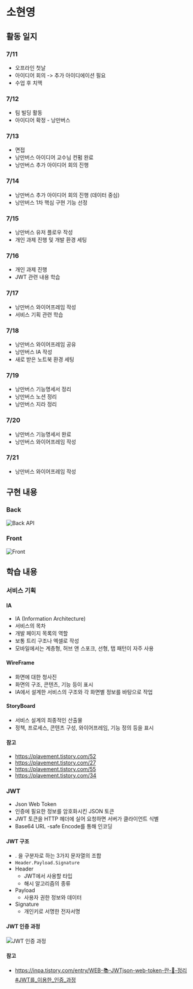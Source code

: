 # 소현영

## 활동 일지

### 7/11

- 오프라인 첫날
- 아이디어 회의 -> 추가 아이디에이션 필요
- 수업 후 치맥

### 7/12

- 팀 빌딩 활동
- 아이디어 확정 - 낭만버스

### 7/13

- 면접
- 낭만버스 아이디어 교수님 컨펌 완료
- 낭만버스 추가 아이디어 회의 진행

### 7/14

- 낭만버스 추가 아이디어 회의 진행 (데이터 중심)
- 낭만버스 1차 핵심 구현 기능 선정

### 7/15

- 낭만버스 유저 플로우 작성
- 개인 과제 진행 및 개발 환경 세팅

### 7/16

- 개인 과제 진행
- JWT 관련 내용 학습

### 7/17

- 낭만버스 와이어프레임 작성
- 서비스 기획 관련 학습

### 7/18

- 낭만버스 와이어프레임 공유
- 낭만버스 IA 작성
- 새로 받은 노트북 환경 세팅

### 7/19

- 낭만버스 기능명세서 정리
- 낭만버스 노션 정리
- 낭만버스 지라 정리

### 7/20

- 낭만버스 기능명세서 완료
- 낭만버스 와이어프레임 작성

### 7/21

- 낭만버스 와이어프레임 작성

## 구현 내용

### Back

![Back API](images/image1.png)

### Front

![Front](images/image2.png)

## 학습 내용

### 서비스 기획

#### IA

- IA (Information Architecture)
- 서비스의 목차
- 개발 페이지 목록의 역할
- 보통 트리 구조나 엑셀로 작성
- 모바일에서는 계층형, 허브 앤 스포크, 선형, 탭 패턴이 자주 사용

#### WireFrame

- 화면에 대한 청사진
- 화면의 구조, 콘텐츠, 기능 등이 표시
- IA에서 설계한 서비스의 구조와 각 화면별 정보를 바탕으로 작업

#### StoryBoard

- 서비스 설계의 최종적인 산출물
- 정책, 프로세스, 콘텐츠 구성, 와이어프레임, 기능 정의 등을 표시

#### 참고

- https://plavement.tistory.com/52
- https://plavement.tistory.com/27
- https://plavement.tistory.com/55
- https://plavement.tistory.com/34

### JWT

- Json Web Token
- 인증에 필요한 정보를 암호화시킨 JSON 토큰
- JWT 토큰을 HTTP 헤더에 실어 요청하면 서버가 클라이언트 식별
- Base64 URL -safe Encode를 통해 인코딩

#### JWT 구조

- . 을 구분자로 하는 3가지 문자열의 조합
- `Header.Payload.Signature`
- Header
    - JWT에서 사용할 타입
    - 해시 알고리즘의 종류
- Payload
    - 사용자 권한 정보와 데이터
- Signature
    - 개인키로 서명한 전자서명

#### JWT 인증 과정

![JWT 인증 과정](images/image3.png)

#### 참고

- https://inpa.tistory.com/entry/WEB-📚-JWTjson-web-token-란-💯-정리#JWT를_이용한_인증_과정
